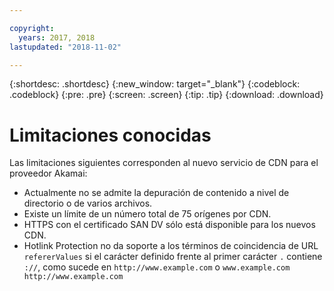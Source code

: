 ```yaml
---

copyright:
  years: 2017, 2018
lastupdated: "2018-11-02"

---
```


{:shortdesc: .shortdesc}
{:new_window: target="_blank"}
{:codeblock: .codeblock}
{:pre: .pre}
{:screen: .screen}
{:tip: .tip}
{:download: .download}

# Limitaciones conocidas

Las limitaciones siguientes corresponden al nuevo servicio de CDN para el proveedor Akamai:
* Actualmente no se admite la depuración de contenido a nivel de directorio o de varios archivos.
* Existe un límite de un número total de 75 orígenes por CDN.
* HTTPS con el certificado SAN DV sólo está disponible para los nuevos CDN.
* Hotlink Protection no da soporte a los términos de coincidencia de URL `refererValues` si el carácter definido frente al primer carácter `.` contiene `://`, como sucede en `http://www.example.com` o `www.example.com http://www.example.com`
